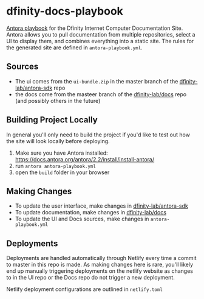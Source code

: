 # dfinity-docs-playbook
[Antora playbook](https://docs.antora.org) for the Dfinity Internet Computer Documentation Site. Antora allows you to pull documentation from multiple repositories, select a UI to display them, and combines everything into a static site. The rules for the generated site are defined in `antora-playbook.yml`.

## Sources
- The ui comes from the `ui-bundle.zip` in the master branch of the [dfinity-lab/antora-sdk](https://github.com/dfinity-lab/antora-sdk) repo
- the docs come from the masteer branch of the [dfinity-lab/docs](https://github.com/dfinity-lab/docs) repo (and possibly others in the future)

## Building Project Locally
In general you'll only need to build the project if you'd like to test out how the site will look locally before deploying.
1. Make sure you have Antora installed: https://docs.antora.org/antora/2.2/install/install-antora/
2. run `antora antora-playbook.yml`
3. open the `build` folder in your browser


## Making Changes
- To update the user interface, make changes in [dfinity-lab/antora-sdk](https://github.com/dfinity-lab/antora-sdk)
- To update documentation, make changes in [dfinity-lab/docs](https://github.com/dfinity-lab/docs)
- To update the UI and Docs sources, make changes in `antora-playbook.yml`

## Deployments
Deployments are handled automatically through Netlify every time a commit to master in this repo is made. As making changes here is rare, you'll likely end up manually triggering deployments on the netlify website as changes to in the UI repo or the Docs repo do not trigger a new deployment. 

Netlify deployment configurations are outlined in `netlify.toml`
